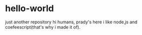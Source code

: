 # hello-world
just another repository
hi humans,
prady's here i like node,js and coefeescript(that's why i made it of).
